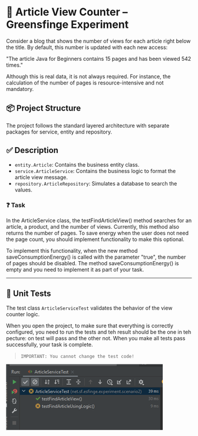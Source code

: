 # 📰 Article View Counter – Greensfinge Experiment

Consider a blog that shows the number of views for each article right below the title. By default, this number is updated with each new access:

"The article Java for Beginners contains 15 pages and has been viewed 542 times."

Although this is real data, it is not always required. For instance, the calculation of the number of pages is resource-intensive and not mandatory.

## 📦 Project Structure

The project follows the standard layered architecture with separate packages for service, entity and repository.

## ✅ Description

- `entity.Article`: Contains the business entity class.
- `service.ArticleService`: Contains the business logic to format the article view message.
- `repository.ArticleRepository`: Simulates a database to search the values.

### ❓ Task

In the ArticleService class, the testFindArticleView() method searches for an article, a product, and the number of views. Currently, this method also returns the number of pages. To save energy when the user does not need the page count, you should implement functionality to make this optional.

To implement this functionality, when the new method saveConsumptionEnergy() is called with the parameter "true", the number of pages should be disabled. The method saveConsumptionEnergy() is empty and you need to implement it as part of your task.

---

## 🧪 Unit Tests

The test class `ArticleServiceTest` validates the behavior of the view counter logic.

When you open the project, to make sure that everything is correctly configured, you need to run the tests and teh result should be the one in teh pecture: on test will pass and the other not. When you make all tests pass successfully, your task is complete.

> `IMPORTANT: You cannot change the test code!`

![img.png](img.png)